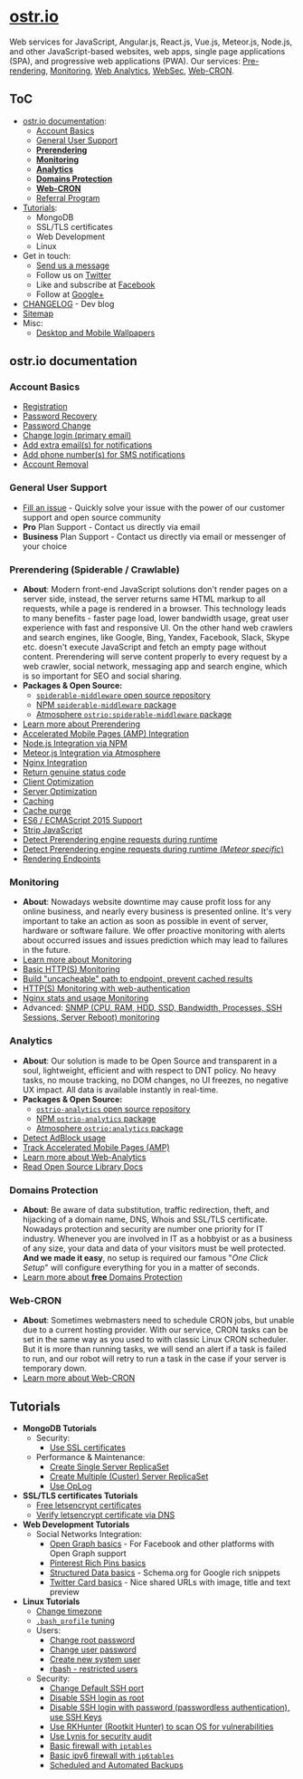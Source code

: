 # [ostr.io](https://ostr.io)

Web services for JavaScript, Angular.js, React.js, Vue.js, Meteor.js, Node.js, and other JavaScript-based websites, web apps, single page applications (SPA), and progressive web applications (PWA). Our services: [Pre-rendering](https://ostr.io/info/prerendering), [Monitoring](https://ostr.io/info/monitoring), [Web Analytics](https://ostr.io/info/web-analytics), [WebSec](https://ostr.io/info/domain-names-protection), [Web-CRON](https://ostr.io/info/web-cron).

## ToC

- [ostr.io documentation](https://github.com/VeliovGroup/ostrio#ostrio-documentation):
  - [Account Basics](https://github.com/VeliovGroup/ostrio#account-basics)
  - [General User Support](https://github.com/VeliovGroup/ostrio#general-user-support)
  - [__Prerendering__](https://github.com/VeliovGroup/ostrio#prerendering-spiderable--crawlable)
  - [__Monitoring__](https://github.com/VeliovGroup/ostrio#monitoring)
  - [__Analytics__](https://github.com/VeliovGroup/ostrio#analytics)
  - [__Domains Protection__](https://github.com/VeliovGroup/ostrio#domains-protection)
  - [__Web-CRON__](https://github.com/VeliovGroup/ostrio#web-cron)
  - [Referral Program](https://github.com/VeliovGroup/ostrio/blob/master/docs/account/referral-program.md)
- [Tutorials](https://github.com/VeliovGroup/ostrio#tutorials):
  - MongoDB
  - SSL/TLS certificates
  - Web Development
  - Linux
- Get in touch:
  - <a href="mailto:info@ostr.io" target="_parent">Send us a message</a>
  - Follow us on [Twitter](https://twitter.com/ostrio_service)
  - Like and subscribe at [Facebook](https://www.facebook.com/ostrio.service)
  - Follow at [Google+](https://plus.google.com/+OstrIo)
- [CHANGELOG](https://github.com/VeliovGroup/ostrio/blob/master/HISTORY.md) - Dev blog
- [Sitemap](https://github.com/VeliovGroup/ostrio/blob/master/SITEMAP.md)
- Misc:
  - [Desktop and Mobile Wallpapers](https://github.com/VeliovGroup/ostrio/tree/master/wallpapers)

## ostr.io documentation

### Account Basics

- [Registration](https://github.com/VeliovGroup/ostrio/blob/master/docs/account/sign-up.md)
- [Password Recovery](https://github.com/VeliovGroup/ostrio/blob/master/docs/account/password-recovery.md)
- [Password Change](https://github.com/VeliovGroup/ostrio/blob/master/docs/account/password-change.md)
- [Change login (primary email)](https://github.com/VeliovGroup/ostrio/blob/master/docs/account/change-primary-email.md)
- [Add extra email(s) for notifications](https://github.com/VeliovGroup/ostrio/blob/master/docs/account/add-notification-email.md)
- [Add phone number(s) for SMS notifications](https://github.com/VeliovGroup/ostrio/blob/master/docs/account/add-notification-phone-number.md)
- [Account Removal](https://github.com/VeliovGroup/ostrio/blob/master/docs/account/account-removal.md)

### General User Support

- [Fill an issue](https://github.com/VeliovGroup/ostrio/issues) - Quickly solve your issue with the power of our customer support and open source community
- __Pro__ Plan Support - Contact us directly via email
- __Business__ Plan Support - Contact us directly via email or messenger of your choice

<!-- ### Resources Management
 - Server: [Add and verify by IP]()
 - Server: [Add and verify by domain name]()
 - Domain: [Whois integrity monitoring]()
 - Domain: [DNS records integrity monitoring]()
 - Website: [SSL certificate integrity monitoring]() -->

### Prerendering (Spiderable / Crawlable)

- __About__: Modern front-end JavaScript solutions don't render pages on a server side, instead, the server returns same HTML markup to all requests, while a page is rendered in a browser. This technology leads to many benefits - faster page load, lower bandwidth usage, great user experience with fast and responsive UI. On the other hand web crawlers and search engines, like Google, Bing, Yandex, Facebook, Slack, Skype etc. doesn't execute JavaScript and fetch an empty page without content. Prerendering will serve content properly to every request by a web crawler, social network, messaging app and search engine, which is so important for SEO and social sharing.
- __Packages & Open Source:__
  - [`spiderable-middleware` open source repository](https://github.com/VeliovGroup/spiderable-middleware)
  - [NPM `spiderable-middleware` package](https://www.npmjs.com/package/spiderable-middleware)
  - [Atmosphere `ostrio:spiderable-middleware` package](https://atmospherejs.com/ostrio/spiderable-middleware)
- [Learn more about Prerendering](https://ostr.io/info/prerendering)
- [Accelerated Mobile Pages (AMP) Integration](https://github.com/VeliovGroup/ostrio/blob/master/docs/prerendering/amp-support.md)
- [Node.js Integration via NPM](https://github.com/VeliovGroup/ostrio/blob/master/docs/prerendering/node-npm.md)
- [Meteor.js Integration via Atmosphere](https://github.com/VeliovGroup/ostrio/blob/master/docs/prerendering/meteor-atmosphere.md)
- [Nginx Integration](https://github.com/VeliovGroup/ostrio/blob/master/docs/prerendering/nginx.md)
- [Return genuine status code](https://github.com/VeliovGroup/ostrio/blob/master/docs/prerendering/genuine-status-code.md)
- [Client Optimization](https://github.com/VeliovGroup/ostrio/blob/master/docs/prerendering/optimization.md)
- [Server Optimization](https://github.com/VeliovGroup/ostrio/blob/master/docs/prerendering/rendering-endpoints.md)
- [Caching](https://github.com/VeliovGroup/ostrio/blob/master/docs/prerendering/cache.md)
- [Cache purge](https://github.com/VeliovGroup/ostrio/blob/master/docs/prerendering/cache-purge.md)
- [ES6 / ECMAScript 2015 Support](https://github.com/VeliovGroup/ostrio/blob/master/docs/prerendering/es6-support.md)
- [Strip JavaScript](https://github.com/VeliovGroup/ostrio/blob/master/docs/prerendering/strip-javascript.md)
- [Detect Prerendering engine requests during runtime](https://github.com/VeliovGroup/ostrio/blob/master/docs/prerendering/detect-prerendering.md)
- [Detect Prerendering engine requests during runtime (*Meteor specific*)](https://github.com/VeliovGroup/ostrio/blob/master/docs/prerendering/detect-prerendering-meteor.md)
- [Rendering Endpoints](https://github.com/VeliovGroup/ostrio/blob/master/docs/prerendering/rendering-endpoints.md)

### Monitoring

- __About__: Nowadays website downtime may cause profit loss for any online business, and nearly every business is presented online. It's very important to take an action as soon as possible in event of server, hardware or software failure. We offer proactive monitoring with alerts about occurred issues and issues prediction which may lead to failures in the future.
- [Learn more about Monitoring](https://ostr.io/info/monitoring)
- [Basic HTTP(S) Monitoring](https://github.com/VeliovGroup/ostrio/blob/master/docs/monitoring/basics.md)
- [Build "uncacheable" path to endpoint, prevent cached results](https://github.com/VeliovGroup/ostrio/blob/master/docs/monitoring/custom-path.md)
- [HTTP(S) Monitoring with web-authentication](https://github.com/VeliovGroup/ostrio/blob/master/docs/monitoring/with-auth.md)
- [Nginx stats and usage Monitoring](https://github.com/VeliovGroup/ostrio/blob/master/docs/monitoring/nginx-stats.md)
- Advanced: [SNMP (CPU, RAM, HDD, SSD, Bandwidth, Processes, SSH Sessions, Server Reboot) monitoring](https://github.com/VeliovGroup/ostrio/blob/master/docs/monitoring/snmp.md)

### Analytics

- __About__: Our solution is made to be Open Source and transparent in a soul, lightweight, efficient and with respect to DNT policy. No heavy tasks, no mouse tracking, no DOM changes, no UI freezes, no negative UX impact. All data is available instantly in real-time.
- __Packages & Open Source:__
  - [`ostrio-analytics` open source repository](https://github.com/VeliovGroup/ostrio-analytics)
  - [NPM `ostrio-analytics` package](https://www.npmjs.com/package/ostrio-analytics)
  - [Atmosphere `ostrio:analytics` package](https://atmospherejs.com/ostrio/analytics)
- [Detect AdBlock usage](https://github.com/VeliovGroup/ostrio/blob/master/docs/analytics/detect-adblock.md)
- [Track Accelerated Mobile Pages (AMP)](https://github.com/VeliovGroup/ostrio/blob/master/docs/analytics/track-amp.md)
- [Learn more about Web-Analytics](https://ostr.io/info/web-analytics)
- [Read Open Source Library Docs](https://github.com/VeliovGroup/ostrio-analytics)

### Domains Protection

- __About__: Be aware of data substitution, traffic redirection, theft, and hijacking of a domain name, DNS, Whois and SSL/TLS certificate. Nowadays protection and security are number one priority for IT industry. Whenever you are involved in IT as a hobbyist or as a business of any size, your data and data of your visitors must be well protected. __And we made it easy__, no setup is required our famous "*One Click Setup*" will configure everything for you in a matter of seconds.
- [Learn more about __free__ Domains Protection](https://ostr.io/info/domain-names-protection)

### Web-CRON

- __About__: Sometimes webmasters need to schedule CRON jobs, but unable due to a current hosting provider. With our service, CRON tasks can be set in the same way as you used to with classic Linux CRON scheduler. But it is more than running tasks, we will send an alert if a task is failed to run, and our robot will retry to run a task in the case if your server is temporary down.
- [Learn more about Web-CRON](https://ostr.io/info/web-cron)

<!--  - Custom: [JSON Endpoint Monitoring]()
 - Custom: [XML Endpoint Monitoring]() -->

<!--  - [Phusion Passenger `passenger-status` Monitoring]()
 - [PHP stats and usage Monitoring]()
 - [Node.js stats and usage Monitoring]()
 - [MongoDB stats and usage Monitoring]()
 - PHP: [MySQL Database Monitoring]()
 - Ruby: [MySQL Database Monitoring]()
 - Node.js: [MySQL Database Monitoring]()
 - PHP: [MongoDB Database Monitoring]()
 - Ruby: [MongoDB Database Monitoring]()
 - Node.js: [MongoDB Database Monitoring]()
 - PHP: [Redis Database Monitoring]()
 - Ruby: [Redis Database Monitoring]()
 - Node.js: [Redis Database Monitoring]()
 - Custom: [Server stats Monitoring with Node.js]()
 - Custom: [Server stats Monitoring with Ruby]()
 - Custom: [Server stats Monitoring with PHP]() -->

<!-- ### Web-CRON
 - [Introduction]()
 - [Integration examples]() -->

## Tutorials

- __MongoDB Tutorials__
  - Security:
    - [Use SSL certificates](https://github.com/VeliovGroup/ostrio/blob/master/tutorials/mongodb/use-ssl-http-encryption.md)
  - Performance & Maintenance:
    - [Create Single Server ReplicaSet](https://github.com/VeliovGroup/ostrio/blob/master/tutorials/mongodb/single-server-replica-set.md)
    - [Create Multiple (Custer) Server ReplicaSet](https://github.com/VeliovGroup/ostrio/blob/master/tutorials/mongodb/multiple-server-replica-set.md)
    - [Use OpLog](https://github.com/VeliovGroup/ostrio/blob/master/tutorials/mongodb/enable-oplog.md)
- __SSL/TLS certificates Tutorials__
  - [Free letsencrypt certificates](https://github.com/VeliovGroup/ostrio/blob/master/tutorials/ssl/ssl-letsencrypt.md)
  - [Verify letsencrypt certificate via DNS](https://github.com/VeliovGroup/ostrio/blob/master/tutorials/ssl/ssl-letsencrypt-dns-validation.md)
- __Web Development Tutorials__
  - Social Networks Integration:
    - [Open Graph basics](https://github.com/VeliovGroup/ostrio/blob/master/tutorials/website/social-networking/open-graph-basics.md) - For Facebook and other platforms with Open Graph support
    - [Pinterest Rich Pins basics](https://github.com/VeliovGroup/ostrio/blob/master/tutorials/website/social-networking/pinterest-rich-pins-basics.md)
    - [Structured Data basics](https://github.com/VeliovGroup/ostrio/blob/master/tutorials/website/social-networking/structured-data-basics.md) - Schema.org for Google rich snippets
    - [Twitter Card basics](https://github.com/VeliovGroup/ostrio/blob/master/tutorials/website/social-networking/twitter-cards-basics.md) - Nice shared URLs with image, title and text preview
- __Linux Tutorials__
  - [Change timezone](https://github.com/VeliovGroup/ostrio/blob/master/tutorials/linux/change-timezone.md)
  - [`.bash_profile` tuning](https://github.com/VeliovGroup/ostrio/blob/master/tutorials/linux/bash_profile-tuning.md)
  - Users:
    - [Change root password](https://github.com/VeliovGroup/ostrio/blob/master/tutorials/linux/users/root-passwd.md)
    - [Change user password](https://github.com/VeliovGroup/ostrio/blob/master/tutorials/linux/users/user-passwd.md)
    - [Create new system user](https://github.com/VeliovGroup/ostrio/blob/master/tutorials/linux/users/create-user.md)
    - [rbash - restricted users](https://github.com/VeliovGroup/ostrio/blob/master/tutorials/linux/users/rbash.md)
  - Security:
    - [Change Default SSH port](https://github.com/VeliovGroup/ostrio/blob/master/tutorials/linux/security/change-ssh-port.md)
    - [Disable SSH login as root](https://github.com/VeliovGroup/ostrio/blob/master/tutorials/linux/security/disable-ssh-root.md)
    - [Disable SSH login with password (passwordless authentication), use SSH Keys](https://github.com/VeliovGroup/ostrio/blob/master/tutorials/linux/security/use-ssh-keys.md)
    - [Use RKHunter (Rootkit Hunter) to scan OS for vulnerabilities](https://github.com/VeliovGroup/ostrio/blob/master/tutorials/linux/security/rootkit-hunter.md)
    - [Use Lynis for security audit](https://github.com/VeliovGroup/ostrio/blob/master/tutorials/linux/security/lynis-security-audit.md)
    - [Basic firewall with `iptables`](https://github.com/VeliovGroup/ostrio/blob/master/tutorials/linux/security/iptables-firewall.md)
    - [Basic ipv6 firewall with `ip6tables`](https://github.com/VeliovGroup/ostrio/blob/master/tutorials/linux/security/iptables-firewall-ipv6.md)
    - [Scheduled and Automated Backups](https://github.com/VeliovGroup/ostrio/blob/master/tutorials/linux/security/automated-backups.md)

<!-- ### nginx
 - [nginx + Node.js with WebSockets]() - Meteor.js, MEAN.js or any other Node.js project with WebSockets
 - [Load monitoring]()
 - [Set up support for h2]()
 - [Basic proxy configuration]()
 - [Proxy injections]()
 - [gzip compressions]()
 - [Optimization]()
 - [Fine tuning]()
 - [Create login/password protected path]()
 - [Security & Protection]()
 - [Enable WebSockets Support]() -->
<!--  - [Run MongoDB locally, prevent external access]()
 - [Change default ports]() -->
 <!-- - [Protect database with password]() -->

<!-- #### Other MongoDB Tips & Tricks
 - [Self-destroying records, TTL]() -->

<!--  - [Install SSL/TLS certificate to Nginx]() -->

<!-- #### Security
 - [Basic Security Check-list]()
 - [Google reCAPTCA]()
 - [Advanced Google reCAPTCHA integration]() -->

<!-- #### Visitors Analytics
 - [ostr.io Analytics]()
 - [Google Analytics]()
 - [Yandex Metrika]() -->

<!-- #### Development
 - [Service Workers - Build off-line website]()
 - [Service Workers - App install banner]()
 - [Service Workers - Standalone App]()
 - [favicon - for all devices and browsers]()
 - [robots.txt]() -->

<!-- #### Meteor.js
 - [Build simple off-line application]() -->

<!-- #### Meteor.js Security
 - [DDP Rate limiting]()
 - [reCAPTCHA]() -->

<!-- ### CDN
 - [CloudFlare]()
 - [Advanced security with CloudFlare]() -->
